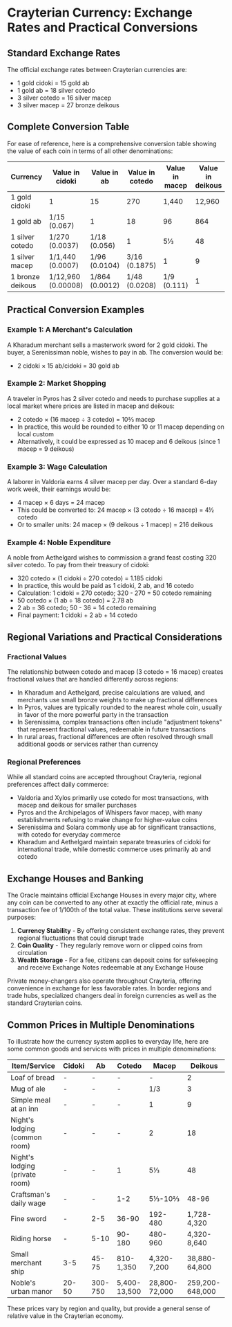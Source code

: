 # Crayterian Currency: Exchange Rates and Practical Conversions

## Standard Exchange Rates

The official exchange rates between Crayterian currencies are:

- 1 gold cidoki = 15 gold ab
- 1 gold ab = 18 silver cotedo
- 3 silver cotedo = 16 silver macep
- 3 silver macep = 27 bronze deikous

## Complete Conversion Table

For ease of reference, here is a comprehensive conversion table showing the value of each coin in terms of all other denominations:

| Currency | Value in cidoki | Value in ab | Value in cotedo | Value in macep | Value in deikous |
|----------|----------------|------------|----------------|---------------|-----------------|
| 1 gold cidoki | 1 | 15 | 270 | 1,440 | 12,960 |
| 1 gold ab | 1/15 (0.067) | 1 | 18 | 96 | 864 |
| 1 silver cotedo | 1/270 (0.0037) | 1/18 (0.056) | 1 | 5⅓ | 48 |
| 1 silver macep | 1/1,440 (0.0007) | 1/96 (0.0104) | 3/16 (0.1875) | 1 | 9 |
| 1 bronze deikous | 1/12,960 (0.00008) | 1/864 (0.0012) | 1/48 (0.0208) | 1/9 (0.111) | 1 |

## Practical Conversion Examples

### Example 1: A Merchant's Calculation
A Kharadum merchant sells a masterwork sword for 2 gold cidoki. The buyer, a Serenissiman noble, wishes to pay in ab. The conversion would be:
- 2 cidoki × 15 ab/cidoki = 30 gold ab

### Example 2: Market Shopping
A traveler in Pyros has 2 silver cotedo and needs to purchase supplies at a local market where prices are listed in macep and deikous:
- 2 cotedo × (16 macep ÷ 3 cotedo) = 10⅔ macep
- In practice, this would be rounded to either 10 or 11 macep depending on local custom
- Alternatively, it could be expressed as 10 macep and 6 deikous (since 1 macep = 9 deikous)

### Example 3: Wage Calculation
A laborer in Valdoria earns 4 silver macep per day. Over a standard 6-day work week, their earnings would be:
- 4 macep × 6 days = 24 macep
- This could be converted to: 24 macep × (3 cotedo ÷ 16 macep) = 4½ cotedo
- Or to smaller units: 24 macep × (9 deikous ÷ 1 macep) = 216 deikous

### Example 4: Noble Expenditure
A noble from Aethelgard wishes to commission a grand feast costing 320 silver cotedo. To pay from their treasury of cidoki:
- 320 cotedo × (1 cidoki ÷ 270 cotedo) = 1.185 cidoki
- In practice, this would be paid as 1 cidoki, 2 ab, and 16 cotedo
- Calculation: 1 cidoki = 270 cotedo; 320 - 270 = 50 cotedo remaining
- 50 cotedo × (1 ab ÷ 18 cotedo) = 2.78 ab
- 2 ab = 36 cotedo; 50 - 36 = 14 cotedo remaining
- Final payment: 1 cidoki + 2 ab + 14 cotedo

## Regional Variations and Practical Considerations

### Fractional Values
The relationship between cotedo and macep (3 cotedo = 16 macep) creates fractional values that are handled differently across regions:

- In Kharadum and Aethelgard, precise calculations are valued, and merchants use small bronze weights to make up fractional differences
- In Pyros, values are typically rounded to the nearest whole coin, usually in favor of the more powerful party in the transaction
- In Serenissima, complex transactions often include "adjustment tokens" that represent fractional values, redeemable in future transactions
- In rural areas, fractional differences are often resolved through small additional goods or services rather than currency

### Regional Preferences
While all standard coins are accepted throughout Crayteria, regional preferences affect daily commerce:

- Valdoria and Xylos primarily use cotedo for most transactions, with macep and deikous for smaller purchases
- Pyros and the Archipelagos of Whispers favor macep, with many establishments refusing to make change for higher-value coins
- Serenissima and Solara commonly use ab for significant transactions, with cotedo for everyday commerce
- Kharadum and Aethelgard maintain separate treasuries of cidoki for international trade, while domestic commerce uses primarily ab and cotedo

## Exchange Houses and Banking

The Oracle maintains official Exchange Houses in every major city, where any coin can be converted to any other at exactly the official rate, minus a transaction fee of 1/100th of the total value. These institutions serve several purposes:

1. **Currency Stability** - By offering consistent exchange rates, they prevent regional fluctuations that could disrupt trade
2. **Coin Quality** - They regularly remove worn or clipped coins from circulation
3. **Wealth Storage** - For a fee, citizens can deposit coins for safekeeping and receive Exchange Notes redeemable at any Exchange House

Private money-changers also operate throughout Crayteria, offering convenience in exchange for less favorable rates. In border regions and trade hubs, specialized changers deal in foreign currencies as well as the standard Crayterian coins.

## Common Prices in Multiple Denominations

To illustrate how the currency system applies to everyday life, here are some common goods and services with prices in multiple denominations:

| Item/Service | Cidoki | Ab | Cotedo | Macep | Deikous |
|--------------|--------|-----|--------|-------|---------|
| Loaf of bread | - | - | - | - | 2 |
| Mug of ale | - | - | - | 1/3 | 3 |
| Simple meal at an inn | - | - | - | 1 | 9 |
| Night's lodging (common room) | - | - | - | 2 | 18 |
| Night's lodging (private room) | - | - | 1 | 5⅓ | 48 |
| Craftsman's daily wage | - | - | 1-2 | 5⅓-10⅔ | 48-96 |
| Fine sword | - | 2-5 | 36-90 | 192-480 | 1,728-4,320 |
| Riding horse | - | 5-10 | 90-180 | 480-960 | 4,320-8,640 |
| Small merchant ship | 3-5 | 45-75 | 810-1,350 | 4,320-7,200 | 38,880-64,800 |
| Noble's urban manor | 20-50 | 300-750 | 5,400-13,500 | 28,800-72,000 | 259,200-648,000 |

These prices vary by region and quality, but provide a general sense of relative value in the Crayterian economy.
